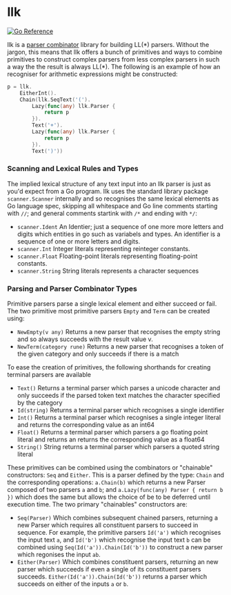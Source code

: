 # llk

[![Go Reference](https://pkg.go.dev/badge/github.com/andjam/btree.svg)](https://pkg.go.dev/github.com/andjam/llk)

llk is a [parser combinator](https://en.wikipedia.org/wiki/Parser_combinator) library for building
LL(\*) parsers. Without the jargon, this means that llk offers a bunch of primitives and ways to
combine primitives to construct complex parsers from less complex parsers in such a way the the
result is always  LL(\*). The following is an example of how an recogniser for arithmetic
expressions might be constructed:
```go
p = llk.
    EitherInt().
    Chain(llk.SeqText('(').
        Lazy(func(any) llk.Parser {
            return p
        }).
        Text('+').
        Lazy(func(any) llk.Parser {
            return p
        }).
        Text(')'))
```


### Scanning and Lexical Rules and Types
The implied lexical structure of any text input into an llk parser is just as you'd expect from a Go
program. llk uses the standard library package `scanner.Scanner` internally and so recognises the
same lexical elements as Go language spec, skipping all whitespace and Go line comments starting
with `//`; and general comments startink with `/*` and ending with `*/`:

* `scanner.Ident` An Identier; just a sequence of one more more letters and digits which entities in
  go such as variabels and types. An identifier is a sequence of one or more letters and digits.
* `scanner.Int` Integer literals representing reinteger constants.
* `scanner.Float` Floating-point literals representing floating-point constants.
* `scanner.String` String literals represents a character sequences

### Parsing and Parser Combinator Types
Primitive parsers parse a single lexical element and either succeed or fail. The two primitive most
primitive parsers `Empty` and `Term` can be created using:

* `NewEmpty(v any)` Returns a new parser that recognises the empty string and so always succeeds
  with the result value v.
* `NewTerm(category rune)` Returns a new parser that recognises a token of the given category
  and only succeeds if there is a match

To ease the creation of primitives, the following shorthands for creating terminal parsers are
available
* `Text()` Returns a terminal parser  which parses a unicode character and only succeeds if the
  parsed token text matches the character specified by the category
* `Id(string)` Returns a terminal parser which recognises a single identifier
* `Int()` Returns a terminal parser which recognises a single integer literal and returns the
  corresponding value as an int64
* `Float()` Returns a terminal parser which parsers a go floating point literal and returns an
  returns the corresponding value as a float64
* `String()` String returns a terminal parser  which parsers a  quoted string literal

These primitives can be combined using the combinators or "chainable" constructors: `Seq` and `Either`. This is a parser
defined by the type: `Chain` and the corresponding operations: `a.Chain(b)` which returns a new
Parser composed of two parsers `a` and `b`;  and `a.Lazy(func(any) Parser { return b })` which does the
same but allows the choice of be to be deferred until execution time. The two primary "chainables"
constructors are:

* `Seq(Parser)` Which combines subsequent chained parsers, returning a new Parser which requires all
  constituent parsers to succeed in sequence. For example, the primitive parsers `Id('a')` which
  recognises the input text `a`, and  `Id('b')` which recognise the input text `b` can be combined
  using `Seq(Id('a')).Chain(Id('b'))` to construct a new parser which regonises the input `ab`.
* `Either(Parser)` Which combines constituent parsers, returning an new parser which succeeds if
  even a single of its constituent parsers succeeds. `Either(Id('a')).Chain(Id('b'))` returns a
  parser which succeeds on either of the inputs `a` or `b`.
